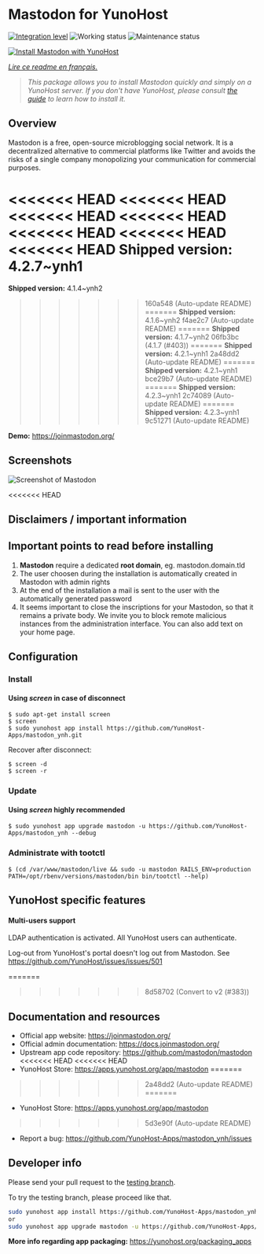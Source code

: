 <!--
N.B.: This README was automatically generated by https://github.com/YunoHost/apps/tree/master/tools/readme_generator
It shall NOT be edited by hand.
-->

# Mastodon for YunoHost

[![Integration level](https://dash.yunohost.org/integration/mastodon.svg)](https://dash.yunohost.org/appci/app/mastodon) ![Working status](https://ci-apps.yunohost.org/ci/badges/mastodon.status.svg) ![Maintenance status](https://ci-apps.yunohost.org/ci/badges/mastodon.maintain.svg)

[![Install Mastodon with YunoHost](https://install-app.yunohost.org/install-with-yunohost.svg)](https://install-app.yunohost.org/?app=mastodon)

*[Lire ce readme en français.](./README_fr.md)*

> *This package allows you to install Mastodon quickly and simply on a YunoHost server.
If you don't have YunoHost, please consult [the guide](https://yunohost.org/#/install) to learn how to install it.*

## Overview

Mastodon is a free, open-source microblogging social network. It is a decentralized alternative to commercial platforms like Twitter and avoids the risks of a single company monopolizing your communication for commercial purposes. 

<<<<<<< HEAD
<<<<<<< HEAD
<<<<<<< HEAD
<<<<<<< HEAD
<<<<<<< HEAD
<<<<<<< HEAD
<<<<<<< HEAD
**Shipped version:** 4.2.7~ynh1
=======
**Shipped version:** 4.1.4~ynh2
>>>>>>> 160a548 (Auto-update README)
=======
**Shipped version:** 4.1.6~ynh2
>>>>>>> f4ae2c7 (Auto-update README)
=======
**Shipped version:** 4.1.7~ynh2
>>>>>>> 06fb3bc (4.1.7 (#403))
=======
**Shipped version:** 4.2.1~ynh1
>>>>>>> 2a48dd2 (Auto-update README)
=======
**Shipped version:** 4.2.1~ynh1
>>>>>>> bce29b7 (Auto-update README)
=======
**Shipped version:** 4.2.3~ynh1
>>>>>>> 2c74089 (Auto-update README)
=======
**Shipped version:** 4.2.3~ynh1
>>>>>>> 9c51271 (Auto-update README)

**Demo:** https://joinmastodon.org/

## Screenshots

![Screenshot of Mastodon](./doc/screenshots/mastodon.png)

<<<<<<< HEAD
## Disclaimers / important information

## Important points to read before installing

1. **Mastodon** require a dedicated **root domain**, eg. mastodon.domain.tld
1. The user choosen during the installation is automatically created in Mastodon with admin rights
1. At the end of the installation a mail is sent to the user with the automatically generated password
1. It seems important to close the inscriptions for your Mastodon, so that it remains a private body. We invite you to block remote malicious instances from the administration interface. You can also add text on your home page.

## Configuration

### Install

#### Using *screen* in case of disconnect
```
$ sudo apt-get install screen
$ screen
$ sudo yunohost app install https://github.com/YunoHost-Apps/mastodon_ynh.git
```
Recover after disconnect:
```
$ screen -d
$ screen -r
```

### Update

#### Using *screen* highly recommended

`$ sudo yunohost app upgrade mastodon -u https://github.com/YunoHost-Apps/mastodon_ynh --debug `

### Administrate with tootctl

`$ (cd /var/www/mastodon/live && sudo -u mastodon RAILS_ENV=production PATH=/opt/rbenv/versions/mastodon/bin bin/tootctl --help)`

## YunoHost specific features

#### Multi-users support

LDAP authentication is activated. All YunoHost users can authenticate.

Log-out from YunoHost's portal doesn't log out from Mastodon. See https://github.com/YunoHost/issues/issues/501

=======
>>>>>>> 8d58702 (Convert to v2 (#383))
## Documentation and resources

* Official app website: <https://joinmastodon.org/>
* Official admin documentation: <https://docs.joinmastodon.org/>
* Upstream app code repository: <https://github.com/mastodon/mastodon>
<<<<<<< HEAD
<<<<<<< HEAD
* YunoHost Store: <https://apps.yunohost.org/app/mastodon>
=======
>>>>>>> 2a48dd2 (Auto-update README)
=======
* YunoHost Store: <https://apps.yunohost.org/app/mastodon>
>>>>>>> 5d3e90f (Auto-update README)
* Report a bug: <https://github.com/YunoHost-Apps/mastodon_ynh/issues>

## Developer info

Please send your pull request to the [testing branch](https://github.com/YunoHost-Apps/mastodon_ynh/tree/testing).

To try the testing branch, please proceed like that.

``` bash
sudo yunohost app install https://github.com/YunoHost-Apps/mastodon_ynh/tree/testing --debug
or
sudo yunohost app upgrade mastodon -u https://github.com/YunoHost-Apps/mastodon_ynh/tree/testing --debug
```

**More info regarding app packaging:** <https://yunohost.org/packaging_apps>